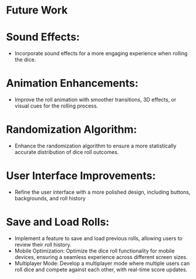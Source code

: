 # Future Work

#  Sound Effects:
- Incorporate sound effects for a more engaging experience when rolling the dice.
# Animation Enhancements:
-  Improve the roll animation with smoother transitions, 3D effects, or visual cues for the rolling process.
# Randomization Algorithm:
- Enhance the randomization algorithm to ensure a more statistically accurate distribution of dice roll outcomes.
# User Interface Improvements:
- Refine the user interface with a more polished design, including buttons, backgrounds, and roll history
# Save and Load Rolls:
- Implement a feature to save and load previous rolls, allowing users to review their roll history.
- Mobile Optimization: Optimize the dice roll functionality for mobile devices, ensuring a seamless experience across different screen sizes.
- Multiplayer Mode: Develop a multiplayer mode where multiple users can roll dice and compete against each other, with real-time score updates.
  
